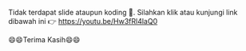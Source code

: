 Tidak terdapat slide ataupun koding 🙏.
Silahkan klik atau kunjungi link dibawah ini 👉 https://youtu.be/Hw3fRl4laQ0

😄😄Terima Kasih😄😄
